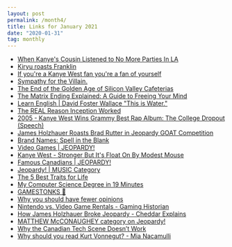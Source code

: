 ```yaml
---
layout: post
permalink: /month4/
title: Links for January 2021
date: "2020-01-31"
tag: monthly
---
```

<ul>
  <li><a href="https://www.youtube.com/watch?v=eAO1NMCVuS8&ab_channel=ClashyMagikarp">When Kanye's Cousin Listened to No More Parties In LA</a></li>

  <li><a href="https://www.youtube.com/watch?v=xMkmu-z5aSo&ab_channel=Solidude">Kiryu roasts Franklin</a></li>

  <li><a href="https://www.youtube.com/watch?v=7eSFDuX2bMQ&ab_channel=GordonArmstrong">If you're a Kanye West fan you're a fan of yourself</a></li>

  <li><a href="https://www.youtube.com/watch?v=YzfUj-m2I6I&ab_channel=EmpLemon">Sympathy for the Villain.</a></li>

  <li><a href="https://www.bloomberg.com/news/articles/2021-01-06/silicon-valley-cafeterias-threatened-by-coronavirus-pandemic">The End of the Golden Age of Silicon Valley Cafeterias</a></li>

  <li><a href="https://www.youtube.com/watch?v=SDkAGkd4NLc&ab_channel=TheTake">The Matrix Ending Explained: A Guide to Freeing Your Mind</a></li>

  <li><a href="https://www.youtube.com/watch?v=ms2BvRbjOYo&ab_channel=BestEnglishSpeeches">Learn English | David Foster Wallace "This is Water."</a></li>

  <li><a href="https://www.youtube.com/watch?v=7bcW1nRa9YE&ab_channel=MrSundayMovies">The REAL Reason Inception Worked</a></li>

  <li><a href="https://www.youtube.com/watch?v=S2-bjGkcaJI&ab_channel=DanielRodrigues">2005 - Kanye West Wins Grammy Best Rap Album: The College Dropout (Speech)</a></li>

  <li><a href="https://www.youtube.com/watch?v=g5W8y2CYm3Y&ab_channel=KorkedBats">James Holzhauer Roasts Brad Rutter in Jeopardy GOAT Competition</a></li>

  <li><a href="https://www.youtube.com/watch?v=odWWfEM2EmI&ab_channel=annabells">Brand Names: Spell in the Blank</a></li>

  <li><a href="https://www.youtube.com/watch?v=B5NbCOCGQ_Q&ab_channel=Jeopardy%21">Video Games | JEOPARDY!</a></li>

  <li><a href="https://www.youtube.com/watch?v=TyA8sV7x7fI&ab_channel=WilliamMaranci">Kanye West - Stronger But It's Float On By Modest Mouse</a></li>

  <li><a href="https://www.youtube.com/watch?v=2OEYHF-GYOY&ab_channel=Jeopardy%21">Famous Canadians | JEOPARDY!</a></li>

  <li><a href="https://www.youtube.com/watch?v=xfCRmZgYFfA&ab_channel=Jeopardy%21">Jeopardy! | MUSIC Category</a></li>

  <li><a href="https://www.youtube.com/watch?v=kDqQGogavmY&ab_channel=MarkManson">The 5 Best Traits for Life</a></li>

  <li><a href="https://www.youtube.com/watch?v=CTcG81FK9xs&ab_channel=mayuko">My Computer Science Degree in 19 Minutes</a></li>

  <li><a href="https://www.youtube.com/watch?v=vTKmOabKSwI&ab_channel=Atrioc">GAMESTONKS 🚀</a></li>

  <li><a href="https://www.youtube.com/watch?v=qJ8aRl1UNgw&ab_channel=MarkManson">Why you should have fewer opinions</a></li>

  <li><a href="https://www.youtube.com/watch?v=J3xuy5YALl0&ab_channel=GamingHistorian">Nintendo vs. Video Game Rentals - Gaming Historian</a></li>

  <li><a href="https://www.youtube.com/watch?v=4Z922g9R6xE&ab_channel=Cheddar">How James Holzhauer Broke Jeopardy - Cheddar Explains</a></li>

  <li><a href="https://www.youtube.com/watch?v=Wgtw9q75ZW8&ab_channel=Jeopardy">MATTHEW McCONAUGHEY category on Jeopardy!</a></li>

  <li><a href="https://alexdanco.com/2021/01/11/why-the-canadian-tech-scene-doesnt-work/">Why the Canadian Tech Scene Doesn’t Work</a></li>

  <li><a href="https://www.youtube.com/watch?v=cwwK7NmfF9w&ab_channel=TED-Ed">Why should you read Kurt Vonnegut? - Mia Nacamulli</a></li>
</ul>
